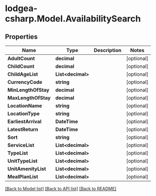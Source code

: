 
# lodgea-csharp.Model.AvailabilitySearch

## Properties

Name | Type | Description | Notes
------------ | ------------- | ------------- | -------------
**AdultCount** | **decimal** |  | [optional] 
**ChildCount** | **decimal** |  | [optional] 
**ChildAgeList** | **List&lt;decimal&gt;** |  | [optional] 
**CurrencyCode** | **string** |  | [optional] 
**MinLengthOfStay** | **decimal** |  | [optional] 
**MaxLengthOfStay** | **decimal** |  | [optional] 
**LocationName** | **string** |  | [optional] 
**LocationType** | **string** |  | [optional] 
**EarliestArrival** | **DateTime** |  | [optional] 
**LatestReturn** | **DateTime** |  | [optional] 
**Sort** | **string** |  | [optional] 
**ServiceList** | **List&lt;decimal&gt;** |  | [optional] 
**TypeList** | **List&lt;decimal&gt;** |  | [optional] 
**UnitTypeList** | **List&lt;decimal&gt;** |  | [optional] 
**UnitAmenityList** | **List&lt;decimal&gt;** |  | [optional] 
**MealPlanList** | **List&lt;decimal&gt;** |  | [optional] 

[[Back to Model list]](../README.md#documentation-for-models)
[[Back to API list]](../README.md#documentation-for-api-endpoints)
[[Back to README]](../README.md)

